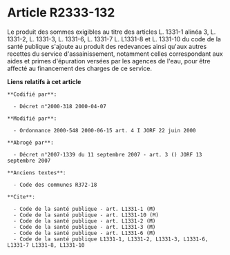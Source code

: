 # Article R2333-132

Le produit des sommes exigibles au titre des articles L. 1331-1 alinéa 3, L. 1331-2, L. 1331-3, L. 1331-6, L. 1331-7 L.
L1331-8 et L. 1331-10 du code de la santé publique s'ajoute au produit des redevances ainsi qu'aux autres recettes du service
d'assainissement, notamment celles correspondant aux aides et primes d'épuration versées par les agences de l'eau, pour être
affecté au financement des charges de ce service.

**Liens relatifs à cet article**

	**Codifié par**:

	  - Décret n°2000-318 2000-04-07

	**Modifié par**:

	  - Ordonnance 2000-548 2000-06-15 art. 4 I JORF 22 juin 2000

	**Abrogé par**:

	  - Décret n°2007-1339 du 11 septembre 2007 - art. 3 () JORF 13 septembre 2007

	**Anciens textes**:

	  - Code des communes R372-18

	**Cite**:

	  - Code de la santé publique - art. L1331-1 (M)
	  - Code de la santé publique - art. L1331-10 (M)
	  - Code de la santé publique - art. L1331-2 (M)
	  - Code de la santé publique - art. L1331-3 (M)
	  - Code de la santé publique - art. L1331-6 (M)
	  - Code de la santé publique L1331-1, L1331-2, L1331-3, L1331-6, L1331-7 L1331-8, L1331-10
